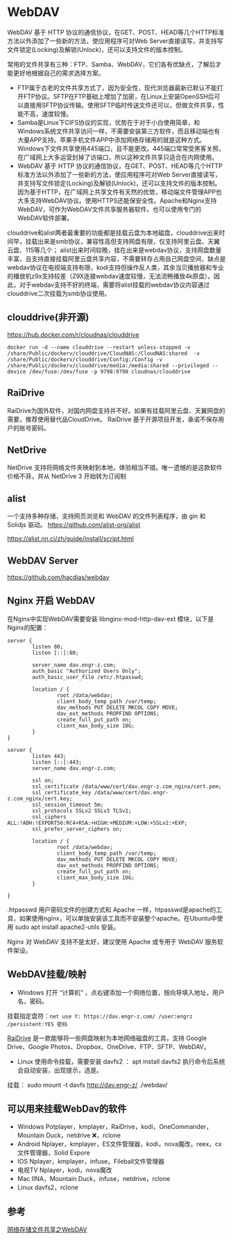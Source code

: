 # WebDAV 

WebDAV 基于 HTTP 协议的通信协议，在GET、POST、HEAD等几个HTTP标准方法以外添加了一些新的方法，使应用程序可对Web Server直接读写，并支持写文件锁定(Locking)及解锁(Unlock)，还可以支持文件的版本控制。

常用的文件共享有三种：FTP、Samba、WebDAV，它们各有优缺点，了解后才能更好地根据自己的需求选择方案。

- FTP属于古老的文件共享方式了，因为安全性，现代浏览器最新已默认不能打开FTP协议。SFTP在FTP基础上增加了加密，在Linux上安装OpenSSH后可以直接用SFTP协议传输。使用SFTP临时传送文件还可以，但做文件共享，性能不高，速度较慢。
- Samba是Linux下CIFS协议的实现，优势在于对于小白使用简章，和Windows系统文件共享访问一样，不需要安装第三方软件，而且移动端也有大量APP支持。苹果手机文件APP中添加网络存储用的就是这种方式。Windows下文件共享使用445端口，且不能更改。445端口常常受黑客关照，在广域网上大多运营封掉了访端口，所以这种文件共享只适合在内网使用。
- WebDAV 基于 HTTP 协议的通信协议，在GET、POST、HEAD等几个HTTP标准方法以外添加了一些新的方法，使应用程序可对Web Server直接读写，并支持写文件锁定(Locking)及解锁(Unlock)，还可以支持文件的版本控制。因为基于HTTP，在广域网上共享文件有天然的优势，移动端文件管理APP也大多支持WebDAV协议。使用HTTPS还能保安全性。Apache和Nginx支持WebDAV，可作为WebDAV文件共享服务器软件。也可以使用专门的WebDAV软件部署。


clouddrive和alist两者最重要的功能都是挂载云盘为本地磁盘，clouddrive出来时间早，挂载出来是smb协议，兼容性高但支持网盘有限，仅支持阿里云盘、天翼云盘、115等几个；
alist出来时间较晚，挂在出来是webdav协议，支持网盘数量丰富，且支持直接挂载阿里云盘共享内容，不需要转存占用自己网盘空间，缺点是webdav协议在电视端支持有限，kodi支持但操作反人类，其余当贝播放器和专业的播放机z9x支持较差（Z9X连接webdav速度较慢，无法流畅播放4k原盘）。因此，对于webdav支持不好的终端，需要将alist挂载的webdav协议内容通过clouddrive二次挂载为smb协议使用。

## clouddrive(非开源)
https://hub.docker.com/r/cloudnas/clouddrive
```
docker run -d --name clouddrive --restart unless-stopped -v /share/Public/dockerv/clouddrive/CloudNAS:/CloudNAS:shared  -v /share/Public/dockerv/clouddrive/Config:/Config -v /share/Public/dockerv/clouddrive/media:/media:shared --privileged --device /dev/fuse:/dev/fuse -p 9798:9798 cloudnas/clouddrive
```

## RaiDrive
RaiDrive为国外软件，对国内网盘支持并不好。如果有挂载阿里云盘、天翼网盘的需要，推荐使用替代品CloudDrive。
RaiDrive 基于开源项目开发，承诺不保存用户的账号密码。

## NetDrive
NetDrive 支持将网络文件夹映射到本地，体验相当不错。唯一遗憾的是这款软件价格不菲，并从 NetDrive 3 开始转为订阅制

## alist
一个支持多种存储，支持网页浏览和 WebDAV 的文件列表程序，由 gin 和 Solidjs 驱动。
https://github.com/alist-org/alist

https://alist.nn.ci/zh/guide/install/script.html


## WebDAV Server
https://github.com/hacdias/webdav

## Nginx 开启 WebDAV
在Nginx中实现WebDAV需要安装 libnginx-mod-http-dav-ext 模块，以下是Nginx的配置：
```
server {
        listen 80;
        listen [::]:80;

        server_name dav.engr-z.com;
        auth_basic "Authorized Users Only";
        auth_basic_user_file /etc/.htpasswd;

        location / {
                root /data/webdav;
                client_body_temp_path /var/temp;
                dav_methods PUT DELETE MKCOL COPY MOVE;
                dav_ext_methods PROPFIND OPTIONS;
                create_full_put_path on;
                client_max_body_size 10G;
        }
}

server {
        listen 443;
        listen [::]:443;
        server_name dav.engr-z.com;

        ssl on;
        ssl_certificate /data/www/cert/dav.engr-z.com_nginx/cert.pem;
        ssl_certificate_key /data/www/cert/dav.engr-z.com_nginx/cert.key;
        ssl_session_timeout 5m;
        ssl_protocols SSLv2 SSLv3 TLSv1;
        ssl_ciphers ALL:!ADH:!EXPORT56:RC4+RSA:+HIGH:+MEDIUM:+LOW:+SSLv2:+EXP;
        ssl_prefer_server_ciphers on;

        location / {
                root /data/webdav;
                client_body_temp_path /var/temp;
                dav_methods PUT DELETE MKCOL COPY MOVE;
                dav_ext_methods PROPFIND OPTIONS;
                create_full_put_path on;
                client_max_body_size 10G;
        }

}
```
.htpasswd 用户密码文件的创建方式和 Apache 一样，htpasswd是apache的工具，如果使用nginx，可以单独安装该工具而不安装整个apache。在Ubuntu中使用 sudo apt install apache2-utils 安装。

Nginx 对 WebDAV 支持不是太好，建议使用 Apache 或专用于 WebDAV 服务软件架设。

## WebDAV挂载/映射
- Windows
打开 “计算机” ，点右键添加一个网络位置，按向导填入地址，用户名，密码。

挂载指定盘符：`net use Y: https://dav.engr-z.com/ /user:engrz /persistent:YES 密码`

[RaiDrive](https://www.raidrive.com) 是一款能够将一些网盘映射为本地网络磁盘的工具，支持 Google Drive、Google Photos、Dropbox、OneDrive、FTP、SFTP、WebDAV。

- Linux
使用命令挂载，需要安装 davfs2 ：
apt install davfs2
执行命令后系统会自动安装，出现提示，选是。

挂载：
sudo mount -t davfs http://dav.engr-z/ ./webdav/

## 可以用来挂载WebDav的软件
- Windows
Potplayer，kmplayer，RaiDrive，kodi，OneCommander，Mountain Duck，netdrive ❌，rclone
- Android
Nplayer，kmplayer，ES文件管理器，kodi，nova魔改，reex，cx 文件管理器，Solid Expore
- IOS
Nplayer，kmplayer，infuse，Fileball文件管理器
- 电视TV
Nplayer，kodi，nova魔改
- Mac
IINA，Mountain Duck，infuse，netdrive，rclone
- Linux
davfs2，rclone

## 参考
[网络存储文件共享之WebDAV](https://zhuanlan.zhihu.com/p/352216119)